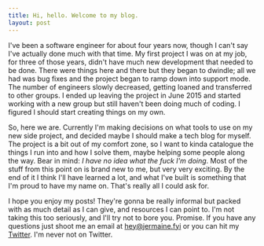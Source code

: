 ```yaml
---
title: Hi, hello. Welcome to my blog.
layout: post
---
```

I've been a software engineer for about four years now, though I can't say I've actually done much with that time. My first project I was on at my job, for three of those years, didn't have much new development that needed to be done. There were things here and there but they began to dwindle; all we had was bug fixes and the project began to ramp down into support mode. The number of engineers slowly decreased, getting loaned and transferred to other groups. I ended up leaving the project in June 2015 and started working with a new group but still haven't been doing much of coding. I figured I should start creating things on my own.

So, here we are. Currently I'm making decisions on what tools to use on my new side project, and decided maybe I should make a tech blog for myself. The project is a bit out of my comfort zone, so I want to kinda catalogue the things I run into and how I solve them, maybe helping some people along the way. Bear in mind: *I have no idea what the fuck I'm doing*. Most of the stuff from this point on is brand new to me, but very very exciting. By the end of it I think I'll have learned a lot, and what I've built is something that I'm proud to have my name on. That's really all I could ask for.

I hope you enjoy my posts! They're gonna be really informal but packed with as much detail as I can give, and resources I can point to. I'm not taking this too seriously, and I'll try not to bore you. Promise. If you have any questions just shoot me an email at <span>hey@jermaine.fyi</span> or you can hit my <a href="http://twitter.com/jmfyi" target="_blank">Twitter</a>. I'm never not on Twitter.